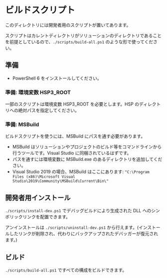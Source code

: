 # ビルドスクリプト

このディレクトリには開発者用のスクリプトが置いてあります。

スクリプトはカレントディレクトリがソリューションのディレクトリであることを前提としているので、`./scripts/build-all.ps1` のような形で使ってください。

## 準備

- PowerShell 6 をインストールしてください。

### 準備: 環境変数 HSP3_ROOT

一部のスクリプトは環境変数 HSP3_ROOT を必要とします。HSP のディレクトリへの絶対パスを指定してください。

### 準備: MSBuild

ビルドスクリプトを使うには、MSBuild にパスを通す必要があります。

- MSBuild はソリューションやプロジェクトのビルド等をコマンドラインから行うツールです。Visual Studio に同梱されているはずです。
- パスを通すには環境変数に MSBuild.exe のあるディレクトリを追加してください。
- Visual Studio 2019 の場合、MSBuild はここにあります: `"C:\Program Files (x86)\Microsoft Visual Studio\2019\Community\MSBuild\Current\Bin\"`

## 開発者用インストール

`./scripts/install-dev.ps1` でデバッグビルドにより生成された DLL へのシンボリックリンクを配置できます。

アンインストールは `./scripts/uninstall-dev.ps1` から行えます。(インストールしたリンクが削除され、代わりにバックアップされたデバッガーが復元されます。)

## ビルド

`./scripts/build-all.ps1` ですべての構成をビルドできます。
